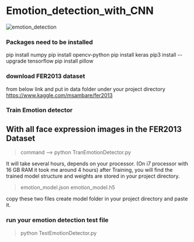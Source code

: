 # Emotion_detection_with_CNN

![emotion_detection](https://github.com/datamagic2020/Emotion_detection_with_CNN/blob/main/emoition_detection.png)

### Packages need to be installed
pip install numpy
pip install opencv-python
pip install keras
pip3 install --upgrade tensorflow
pip install pillow

### download FER2013 dataset
from below link and put in data folder under your project directory
https://www.kaggle.com/msambare/fer2013

### Train Emotion detector
With all face expression images in the FER2013 Dataset
--
> command --> python TranEmotionDetector.py

It will take several hours, depends on your processor. (On i7 processor with 16 GB RAM it took me around 4 hours)
after Training, you will find the trained model structure and weights are stored in your project directory.
> emotion_model.json
> emotion_model.h5

copy these two files create model folder in your project directory and paste it.

### run your emotion detection test file
> python TestEmotionDetector.py
